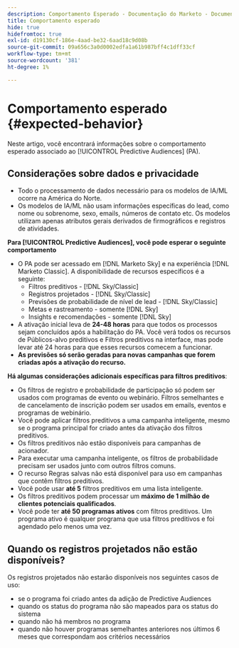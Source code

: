 ```yaml
---
description: Comportamento Esperado - Documentação do Marketo - Documentação do produto
title: Comportamento esperado
hide: true
hidefromtoc: true
exl-id: d19130cf-186e-4aad-be32-6aad18c9d08b
source-git-commit: 09a656c3a0d0002edfa1a61b987bff4c1dff33cf
workflow-type: tm+mt
source-wordcount: '381'
ht-degree: 1%

---
```


# Comportamento esperado {#expected-behavior}

Neste artigo, você encontrará informações sobre o comportamento esperado associado ao [!UICONTROL Predictive Audiences] (PA).

## Considerações sobre dados e privacidade

* Todo o processamento de dados necessário para os modelos de IA/ML ocorre na América do Norte.
* Os modelos de IA/ML não usam informações específicas do lead, como nome ou sobrenome, sexo, emails, números de contato etc. Os modelos utilizam apenas atributos gerais derivados de firmográficos e registros de atividades.

**Para [!UICONTROL Predictive Audiences], você pode esperar o seguinte comportamento**

* O PA pode ser acessado em [!DNL Marketo Sky] e na experiência [!DNL Marketo Classic]. A disponibilidade de recursos específicos é a seguinte:
   * Filtros preditivos - [!DNL Sky/Classic]
   * Registros projetados - [!DNL Sky/Classic]
   * Previsões de probabilidade de nível de lead - [!DNL Sky/Classic]
   * Metas e rastreamento - somente [!DNL Sky]
   * Insights e recomendações - somente [!DNL Sky]
* A ativação inicial leva de **24-48 horas** para que todos os processos sejam concluídos após a habilitação do PA. Você verá todos os recursos de Públicos-alvo preditivos e Filtros preditivos na interface, mas pode levar até 24 horas para que esses recursos comecem a funcionar.
* **As previsões só serão geradas para novas campanhas que forem criadas após a ativação do recurso.**

**Há algumas considerações adicionais específicas para filtros preditivos**:

* Os filtros de registro e probabilidade de participação só podem ser usados com programas de evento ou webinário. Filtros semelhantes e de cancelamento de inscrição podem ser usados em emails, eventos e programas de webinário.
* Você pode aplicar filtros preditivos a uma campanha inteligente, mesmo se o programa principal for criado antes da ativação dos filtros preditivos.
* Os filtros preditivos não estão disponíveis para campanhas de acionador.
* Para executar uma campanha inteligente, os filtros de probabilidade precisam ser usados junto com outros filtros comuns.
* O recurso Regras salvas não está disponível para uso em campanhas que contêm filtros preditivos.
* Você pode usar **até 5** filtros preditivos em uma lista inteligente.
* Os filtros preditivos podem processar um **máximo de 1 milhão de clientes potenciais qualificados**.
* Você pode ter **até 50 programas ativos** com filtros preditivos. Um programa ativo é qualquer programa que usa filtros preditivos e foi agendado pelo menos uma vez.

## Quando os registros projetados não estão disponíveis?

Os registros projetados não estarão disponíveis nos seguintes casos de uso:

* se o programa foi criado antes da adição de Predictive Audiences
* quando os status do programa não são mapeados para os status do sistema
* quando não há membros no programa
* quando não houver programas semelhantes anteriores nos últimos 6 meses que correspondam aos critérios necessários
